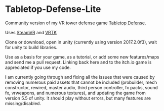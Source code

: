 # Tabletop-Defense-Lite
Community version of my VR tower defense game <a href="https://harmonicminor.itch.io/tabletop-defense">Tabletop Defense</a>.

Uses <a href="https://www.assetstore.unity3d.com/en/#!/content/32647">SteamVR</a> and <a href="https://www.assetstore.unity3d.com/en/#!/content/64131">VRTK</a>

Clone or download, open in unity (currently using version 2017.2.0f3), wait for unity to build libraries.

Use as a basis for your game, as a tutorial, or add some new features/maps and send me a pull request.  Linking back here and to the itch.io game is appreciated if you use my code.

I am currently going through and fixing all the issues that were caused by removing numerous paid assets that cannot be included (probuilder, mech constructor, rewired, master audio, third person controller, fx packs, sound fx, vrweapons, and numerous textures), and updating the game from version 5.5 of unity.  It should play without errors, but many features are missing/disabled.
